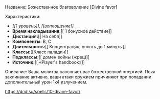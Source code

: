 Название: Божественное благоволение \[Divine favor] 

Характеристики:
- *[[1 уровень]], [[воплощение]]*
- **Время накладывания:**[[ 1 бонусное действие]]
- **Дистанция:**[[ На себя]]
- **Компоненты:** В, С
- **Длительность:**[[ Концентрация, вплоть до 1 минуты]]
- **Классы:**[[Класс  паладин]]
- **Подклассы:**[[ домен войны (жрец)]]
- **Источник:**[[ «Player's handbook»]]

Описание:
Ваша молитва наполняет вас божественной энергией. Пока заклинание активно, ваши атаки оружием причиняют при попадании дополнительный урон 1к4 излучением.

https://dnd.su/spells/10-divine-favor/